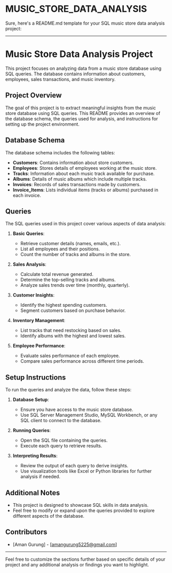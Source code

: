 # MUSIC_STORE_DATA_ANALYSIS
Sure, here's a README.md template for your SQL music store data analysis project:

---

# Music Store Data Analysis Project

This project focuses on analyzing data from a music store database using SQL queries. The database contains information about customers, employees, sales transactions, and music inventory.

## Project Overview

The goal of this project is to extract meaningful insights from the music store database using SQL queries. This README provides an overview of the database schema, the queries used for analysis, and instructions for setting up the project environment.

## Database Schema

The database schema includes the following tables:

- **Customers**: Contains information about store customers.
- **Employees**: Stores details of employees working at the music store.
- **Tracks**: Information about each music track available for purchase.
- **Albums**: Details of music albums which include multiple tracks.
- **Invoices**: Records of sales transactions made by customers.
- **Invoice_Items**: Lists individual items (tracks or albums) purchased in each invoice.

## Queries

The SQL queries used in this project cover various aspects of data analysis:

1. **Basic Queries**:
   - Retrieve customer details (names, emails, etc.).
   - List all employees and their positions.
   - Count the number of tracks and albums in the store.

2. **Sales Analysis**:
   - Calculate total revenue generated.
   - Determine the top-selling tracks and albums.
   - Analyze sales trends over time (monthly, quarterly).

3. **Customer Insights**:
   - Identify the highest spending customers.
   - Segment customers based on purchase behavior.

4. **Inventory Management**:
   - List tracks that need restocking based on sales.
   - Identify albums with the highest and lowest sales.

5. **Employee Performance**:
   - Evaluate sales performance of each employee.
   - Compare sales performance across different time periods.

## Setup Instructions

To run the queries and analyze the data, follow these steps:

1. **Database Setup**:
   - Ensure you have access to the music store database.
   - Use SQL Server Management Studio, MySQL Workbench, or any SQL client to connect to the database.

2. **Running Queries**:
   - Open the SQL file containing the queries.
   - Execute each query to retrieve results.

3. **Interpreting Results**:
   - Review the output of each query to derive insights.
   - Use visualization tools like Excel or Python libraries for further analysis if needed.

## Additional Notes

- This project is designed to showcase SQL skills in data analysis.
- Feel free to modify or expand upon the queries provided to explore different aspects of the database.

## Contributors

- [Aman Gurung] - [amangurung5225@gmail.com]

---

Feel free to customize the sections further based on specific details of your project and any additional analysis or findings you want to highlight.
